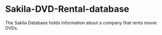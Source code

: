 # Sakila-DVD-Rental-database
The Sakila Database holds information about a company that rents movie DVDs.
